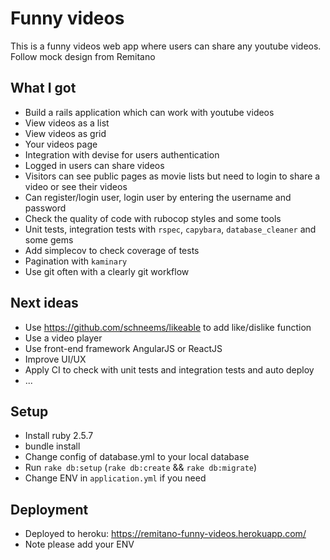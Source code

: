 # Funny videos

This is a funny videos web app where users can share any youtube videos.
Follow mock design from Remitano

## What I got
- Build a rails application which can work with youtube videos
- View videos as a list
- View videos as grid
- Your videos page
- Integration with devise for users authentication
- Logged in users can share videos
- Visitors can see public pages as movie lists but need to login to share a video or see their videos
- Can register/login user, login user by entering the username and password
- Check the quality of code with rubocop styles and some tools
- Unit tests, integration tests with `rspec`, `capybara`, `database_cleaner` and some gems
- Add simplecov to check coverage of tests
- Pagination with `kaminary`
- Use git often with a clearly git workflow

## Next ideas
- Use https://github.com/schneems/likeable to add like/dislike function
- Use a video player
- Use front-end framework AngularJS or ReactJS
- Improve UI/UX
- Apply CI to check with unit tests and integration tests and auto deploy
- ...

## Setup

- Install ruby 2.5.7
- bundle install
- Change config of database.yml to your local database
- Run `rake db:setup` (`rake db:create` && `rake db:migrate`)
- Change ENV in `application.yml` if you need

## Deployment
- Deployed to heroku: https://remitano-funny-videos.herokuapp.com/
- Note please add your ENV

